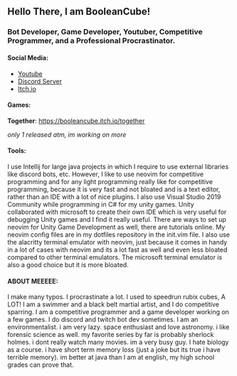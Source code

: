 ## Hello There, I am BooleanCube!

### Bot Developer, Game Developer, Youtuber, Competitive Programmer, and a Professional Procrastinator.

#### Social Media:
- [Youtube](https://www.youtube.com/channel/UCsivrachJyFVLi7V60lrd6g)
- [Discord Server](https://discord.gg/3ZDpPyR)
- [Itch.io](https://booleancube.itch.io/)

#### Games:
**Together**: https://booleancube.itch.io/together

*only 1 released atm, im working on more*

#### Tools:
I use Intellij for large java projects in which I require to use external libraries like discord bots, etc. However, I like to use neovim for competitive programming and for any light programming really like for competitive programming, because it is very fast and not bloated and is a text editor, rather than an IDE with a lot of nice plugins. I also use Visual Studio 2019 Community while programming in C# for my unity games. Unity collaborated with microsoft to create their own IDE which is very useful for debugging Unity games and I find it really useful. There are ways to set up neovim for Unity Game Development as well, there are tutorials online. My neovim config files are in my dotfiles repository in the init.vim file. I also use the alacritty terminal emulator with neovim, just because it comes in handy in a lot of cases with neovim and its a lot fast as well and even less bloated compared to other terminal emulators. The microsoft terminal emulator is also a good choice but it is more bloated.

#### ABOUT MEEEEE:
I make many typos. I procrastinate a lot. I used to speedrun rubix cubes, A LOT! I am a swimmer and a black belt martial artist, and I do competitive sparring. I am a competitive programmer and a game developer working on a few games. I do discord and twitch bot dev sometimes. I am an environmentalist. i am very lazy. space enthusiast and love astronomy. i like forensic science as well. my favorite series by far is probably sherlock holmes. i dont really watch many movies. im a very busy guy. I hate biology as a course. i have short term memory loss (just a joke but its true i have terrible memory). im better at java than I am at english, my high school grades can prove that.
